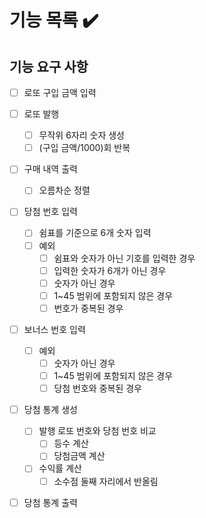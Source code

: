 # 기능 목록 ✔️

## 기능 요구 사항

- [ ] 로또 구입 금액 입력

- [ ] 로또 발행
  - [ ] 무작위 6자리 숫자 생성
  - [ ] (구입 금액/1000)회 반복

- [ ] 구매 내역 출력
  - [ ] 오름차순 정렬

- [ ] 당첨 번호 입력
  - [ ] 쉼표를 기준으로 6개 숫자 입력
  - [ ] 예외
    - [ ] 쉼표와 숫자가 아닌 기호를 입력한 경우 
    - [ ] 입력한 숫자가 6개가 아닌 경우
    - [ ] 숫자가 아닌 경우
    - [ ] 1~45 범위에 포함되지 않은 경우
    - [ ] 번호가 중복된 경우

- [ ] 보너스 번호 입력
  - [ ] 예외
    - [ ] 숫자가 아닌 경우
    - [ ] 1~45 범위에 포함되지 않은 경우
    - [ ] 당첨 번호와 중복된 경우

- [ ] 당첨 통계 생성
  - [ ] 발행 로또 번호와 당첨 번호 비교
    - [ ] 등수 계산
    - [ ] 당첨금액 계산
  - [ ] 수익률 계산
    - [ ] 소수점 둘째 자리에서 반올림

- [ ] 당첨 통계 출력